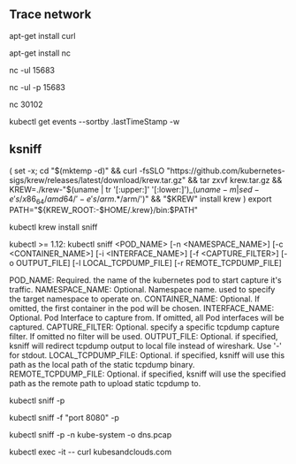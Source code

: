 ## Trace network
apt-get install curl

apt-get install nc

nc -ul 15683

nc -ul -p 15683

nc 
30102

kubectl get events --sortby .lastTimeStamp -w


## ksniff

(
  set -x; cd "$(mktemp -d)" &&
  curl -fsSLO "https://github.com/kubernetes-sigs/krew/releases/latest/download/krew.tar.gz" &&
  tar zxvf krew.tar.gz &&
  KREW=./krew-"$(uname | tr '[:upper:]' '[:lower:]')_$(uname -m | sed -e 's/x86_64/amd64/' -e 's/arm.*$/arm/')" &&
  "$KREW" install krew
)
export PATH="${KREW_ROOT:-$HOME/.krew}/bin:$PATH"


kubectl krew install sniff

kubectl >= 1.12:
kubectl sniff <POD_NAME> [-n <NAMESPACE_NAME>] [-c <CONTAINER_NAME>] [-i <INTERFACE_NAME>] [-f <CAPTURE_FILTER>] [-o OUTPUT_FILE] [-l LOCAL_TCPDUMP_FILE] [-r REMOTE_TCPDUMP_FILE]

POD_NAME: Required. the name of the kubernetes pod to start capture it's traffic.
NAMESPACE_NAME: Optional. Namespace name. used to specify the target namespace to operate on.
CONTAINER_NAME: Optional. If omitted, the first container in the pod will be chosen.
INTERFACE_NAME: Optional. Pod Interface to capture from. If omitted, all Pod interfaces will be captured.
CAPTURE_FILTER: Optional. specify a specific tcpdump capture filter. If omitted no filter will be used.
OUTPUT_FILE: Optional. if specified, ksniff will redirect tcpdump output to local file instead of wireshark. Use '-' for stdout.
LOCAL_TCPDUMP_FILE: Optional. if specified, ksniff will use this path as the local path of the static tcpdump binary.
REMOTE_TCPDUMP_FILE: Optional. if specified, ksniff will use the specified path as the remote path to upload static tcpdump to.

kubectl sniff  <your-apache-pod-name> -p

kubectl sniff <your-apache-pod-name>  -f "port 8080" -p

kubectl sniff <your-coredns-pod-name> -p -n kube-system -o dns.pcap


kubectl exec -it <your-apache-pod-name> -- curl kubesandclouds.com
